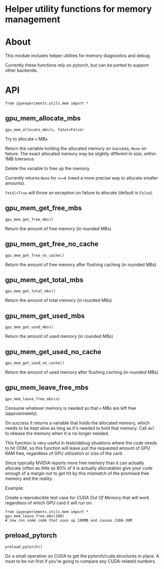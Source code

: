 # Helper utility functions for memory management

# About

This module includes helper utilities for memory diagnostics and debug.

Currently these functions rely on pytorch, but can be ported to support other backends.

# API
```
from ipyexperiments.utils.mem import *
```
## gpu_mem_allocate_mbs

`gpu_mem_allocate_mbs(n, fatal=False)`

Try to allocate `n` MBs.

Return the variable holding the allocated memory on success, `None` on failure. The exact allocated memory may be slightly different in size, within 1MB tolerance.

Delete the variable to free up the memory.

Currently returns `None` for `n>=6` (need a more precise way to allocate smaller amounts).

`fatal=True` will throw an exception on failure to allocate (default is `False`).

## gpu_mem_get_free_mbs

`gpu_mem_get_free_mbs()`

Return the amount of free memory (in rounded MBs)


## gpu_mem_get_free_no_cache

`gpu_mem_get_free_no_cache()`

Return the amount of free memory after flushing caching (in rounded MBs)

## gpu_mem_get_total_mbs

`gpu_mem_get_total_mbs()`

Return the amount of total memory (in rounded MBs)


## gpu_mem_get_used_mbs

`gpu_mem_get_used_mbs()`

Return the amount of used memory (in rounded MBs)


## gpu_mem_get_used_no_cache

`gpu_mem_get_used_no_cache()`

Return the amount of used memory after flushing caching (in rounded MBs)


## gpu_mem_leave_free_mbs

`gpu_mem_leave_free_mbs(n)`

Consume whatever memory is needed so that `n` MBs are left free (approximately).

On success it returns a variable that holds the allocated memory, which needs to be kept alive as long as it's needed to hold that memory. Call `del` to release the memory when it is no longer needed.

This function is very useful in tests/debug situations where the code needs to hit OOM, so this function will leave just the requested amount of GPU RAM free, regardless of GPU utilization or size of the card.

Since typically NVIDIA reports more free memory than it can actually allocate (often as little as 80% of it is actually allocatable) give your code enough of a margin not to get hit by this mismatch of the promised free memory and the reality.

Example:

Create a reproducible test case for *CUDA Out Of Memory* that will work regardless of which GPU card it will run on:

```
from ipyexperiments.utils.mem import *
gpu_mem_leave_free_mbs(100)
# now run some code that uses up 100MB and causes CUDA OOM
```


## preload_pytorch

`preload_pytorch()`

Do a small operation on CUDA to get the pytorch/cuda structures in place. A must to be run first if you're going to compare any CUDA-related numbers.
